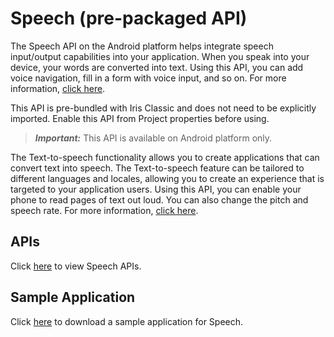                             

Speech (pre-packaged API)
=========================

The Speech API on the Android platform helps integrate speech input/output capabilities into your application. When you speak into your device, your words are converted into text. Using this API, you can add voice navigation, fill in a form with voice input, and so on. For more information, [click here](http://developer.android.com/reference/android/speech/package-summary.html).

This API is pre-bundled with Iris Classic and does not need to be explicitly imported. Enable this API from Project properties before using.

> **_Important:_** This API is available on Android platform only.

The Text-to-speech functionality allows you to create applications that can convert text into speech. The Text-to-speech feature can be tailored to different languages and locales, allowing you to create an experience that is targeted to your application users. Using this API, you can enable your phone to read pages of text out loud. You can also change the pitch and speech rate. For more information, [click here](http://developer.android.com/reference/android/speech/tts/package-summary.html).

APIs
----

Click [here](https://github.com/HCL-TECH-SOFTWARE/volt-mx-native-function-docs/blob/main/docs/Android/android.speech.tts-Android-10.0/index.html) to view Speech APIs.

Sample Application
------------------

Click [here](https://github.com/kony/KNF_Speech) to download a sample application for Speech.


